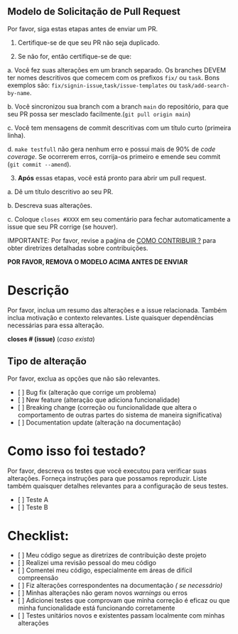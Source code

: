 ## Modelo de Solicitação de Pull Request

Por favor, siga estas etapas antes de enviar um PR.

1.  Certifique-se de que seu PR não seja duplicado.

2.  Se não for, então certifique-se de que:

a. Você fez suas alterações em um branch separado. Os branches DEVEM ter nomes descritivos que comecem com os prefixos `fix/` ou `task`. Bons exemplos são: `fix/signin-issue`,`task/issue-templates` ou `task/add-search-by-name`.

b. Você sincronizou sua branch com a branch `main` do repositório, para que seu PR possa ser mesclado facilmente.(`git pull origin main`)

c. Você tem mensagens de commit descritivas com um título curto (primeira linha).

d. `make testfull` não gera nenhum erro e possui mais de 90% de *code coverage*. Se ocorrerem erros, corrija-os primeiro e emende seu commit (`git commit --amend`).

3.  **Após** essas etapas, você está pronto para abrir um pull request.

a. Dê um título descritivo ao seu PR.

b. Descreva suas alterações.

c. Coloque `closes #XXXX` em seu comentário para fechar automaticamente a issue que seu PR corrige (se houver).

IMPORTANTE: Por favor, revise a paǵina de [COMO CONTRIBUIR ?](https://unb-mds.github.io/2023-2-SuaGradeUnB/contributing/) para obter diretrizes detalhadas sobre contribuições.

**POR FAVOR, REMOVA O MODELO ACIMA ANTES DE ENVIAR**

# Descrição

Por favor, inclua um resumo das alterações e a issue relacionada. Também inclua motivação e contexto relevantes. Liste quaisquer dependências necessárias para essa alteração.

**closes # (issue)** (_caso exista_)

## Tipo de alteração

Por favor, exclua as opções que não são relevantes.

- \[ ]   Bug fix (alteração que corrige um problema)
- \[ ]   New feature (alteração que adiciona funcionalidade)
- \[ ]   Breaking change (correção ou funcionalidade que altera o comportamento de outras partes do sistema de maneira significativa)
- \[ ]   Documentation update (alteração na documentação)

# Como isso foi testado?

Por favor, descreva os testes que você executou para verificar suas alterações. Forneça instruções para que possamos reproduzir. Liste também quaisquer detalhes relevantes para a configuração de seus testes.

- \[ ]   Teste A
- \[ ]   Teste B

# Checklist:

- \[ ]   Meu código segue as diretrizes de contribuição deste projeto
- \[ ]   Realizei uma revisão pessoal do meu código
- \[ ]   Comentei meu código, especialmente em áreas de difícil compreensão
- \[ ]   Fiz alterações correspondentes na documentação _( se necessário)_
- \[ ]   Minhas alterações não geram novos _warnings_ ou erros
- \[ ]   Adicionei testes que comprovam que minha correção é eficaz ou que minha funcionalidade está funcionando corretamente
- \[ ]   Testes unitários novos e existentes passam localmente com minhas alterações
